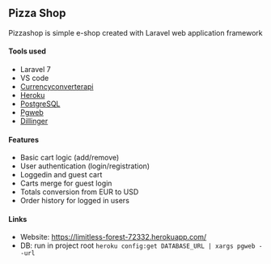 ## Pizza Shop
Pizzashop is simple e-shop created with Laravel web application framework

#### Tools used

- Laravel 7
- VS code
- [Currencyconverterapi](https://www.currencyconverterapi.com/)
- [Heroku](https://www.heroku.com/)
- [PostgreSQL](https://www.postgresql.org/)
- [Pgweb](https://sosedoff.github.io/pgweb/)
- [Dillinger](https://dillinger.io/)

#### Features
- Basic cart logic (add/remove)
- User authentication (login/registration)
- Loggedin and guest cart
- Carts merge for guest login
- Totals conversion from EUR to USD
- Order history for logged in users

#### Links
- Website: https://limitless-forest-72332.herokuapp.com/
- DB: run in project root `heroku config:get DATABASE_URL | xargs pgweb --url`
